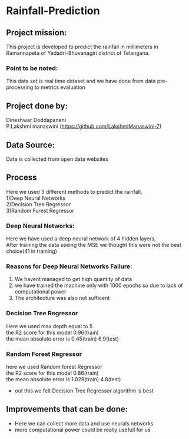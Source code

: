 # Rainfall-Prediction
## Project mission:
This project is developed to predict the rainfall in millimeters in Ramannapeta of Yadadri-Bhuvanagiri district of Telangana.

### Point to be noted:
This data set is real time dataset and we have done from data pre-processing to metrics evaluation

## Project done by:
Dineshwar Doddapaneni</br>
P.Lakshmi manaswini  (https://github.com/LakshmiManaswini-7)

## Data Source:
Data is collected from open data websites

## Process
Here we used 3 different methods to predict the rainfall,</br>
1)Deep Neural Networks</br>
2)Decision Tree Regressor</br>
3)Random Forest Regressor</br>

### Deep Neural Networks:
Here we have used a deep neural network of 4 hidden layers,</br>
After training the data seeing the MSE we thought this were not the best choice(41 in training)

### Reasons for Deep Neural Networks Failure:
1) We havent managed to get high quantity of data</br>
2) we have trained the machine only with 1000 epochs so due to lack of computational power
3) The architecture was also not sufficent 

### Decision Tree Regressor
Here we  used max depth equal to 5</br>
the R2 score for this model 0.96(train)</br>
the mean absolute error is 0.45(train) 6.9(test)

### Random Forest Regressor
here we used  Random forest Regressor </br>
the R2 score for this model 0.86(train)</br>
the mean absolute error is 1.029(train) 4.8(test)

* out this we felt Decision Tree Regressor algorithm is best 

## Improvements that can be done:
* Here we can collect more data and use neurals networks 
* more computational power could be really usefull for us
